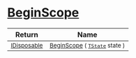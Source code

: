 # [BeginScope](./SimpleConsoleLogger-100664082.md)



| Return | Name | 
| --- | --- | 
| <sub>[IDisposable](https://docs.microsoft.com/en-us/dotnet/api/System.IDisposable)</sub>| <sub>[BeginScope](./SimpleConsoleLogger-100664082.md) ( [`TState`](./SimpleConsoleLogger-100664082.md) state )</sub>| <br>


